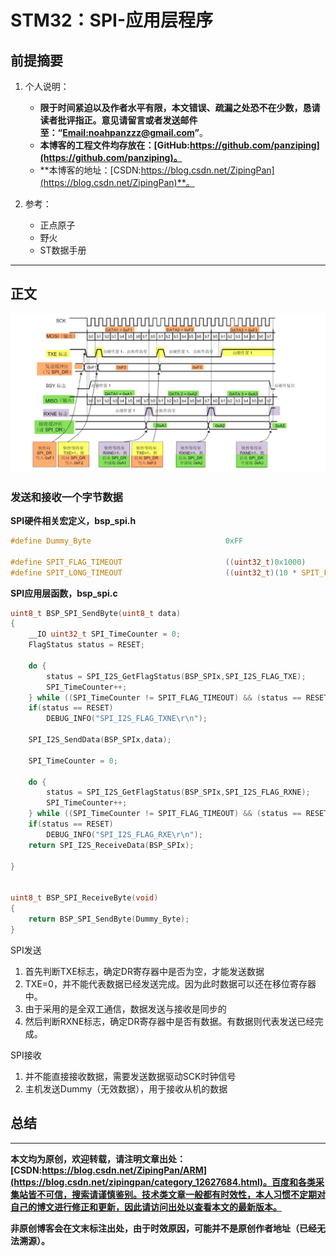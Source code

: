 # STM32：SPI-应用层程序

## 前提摘要

1. 个人说明：

   - **限于时间紧迫以及作者水平有限，本文错误、疏漏之处恐不在少数，恳请读者批评指正。意见请留言或者发送邮件至：“[Email:noahpanzzz@gmail.com](noahpanzzz@gmail.com)”**。
   - **本博客的工程文件均存放在：[GitHub:https://github.com/panziping](https://github.com/panziping)。**
   - **本博客的地址：[CSDN:https://blog.csdn.net/ZipingPan](https://blog.csdn.net/ZipingPan)**。
2. 参考：

   - 正点原子
   - 野火
   - ST数据手册

---

## 正文

![SPI主模式收发](./图库/STM32（18）：SPI-应用层程序/STM32（18）：SPI-应用层程序-P1.png)

### 发送和接收一个字节数据

**SPI硬件相关宏定义，bsp_spi.h**

```c
#define Dummy_Byte                              0xFF

#define SPIT_FLAG_TIMEOUT                       ((uint32_t)0x1000)
#define SPIT_LONG_TIMEOUT                       ((uint32_t)(10 * SPIT_FLAG_TIMEOUT))

```

**SPI应用层函数，bsp_spi.c**

```c
uint8_t BSP_SPI_SendByte(uint8_t data)
{
    __IO uint32_t SPI_TimeCounter = 0;
    FlagStatus status = RESET;
    
    do {
        status = SPI_I2S_GetFlagStatus(BSP_SPIx,SPI_I2S_FLAG_TXE);
        SPI_TimeCounter++;
    } while ((SPI_TimeCounter != SPIT_FLAG_TIMEOUT) && (status == RESET));
    if(status == RESET)
        DEBUG_INFO("SPI_I2S_FLAG_TXNE\r\n");
    
    SPI_I2S_SendData(BSP_SPIx,data);
    
    SPI_TimeCounter = 0;
    
    do {
        status = SPI_I2S_GetFlagStatus(BSP_SPIx,SPI_I2S_FLAG_RXNE);
        SPI_TimeCounter++;
    } while ((SPI_TimeCounter != SPIT_FLAG_TIMEOUT) && (status == RESET));
    if(status == RESET)
        DEBUG_INFO("SPI_I2S_FLAG_RXE\r\n");
    return SPI_I2S_ReceiveData(BSP_SPIx);
    
}


uint8_t BSP_SPI_ReceiveByte(void)
{
    return BSP_SPI_SendByte(Dummy_Byte);
}
```

 SPI发送

1. 首先判断TXE标志，确定DR寄存器中是否为空，才能发送数据
2. TXE=0，并不能代表数据已经发送完成。因为此时数据可以还在移位寄存器中。
3. 由于采用的是全双工通信，数据发送与接收是同步的
4. 然后判断RXNE标志，确定DR寄存器中是否有数据。有数据则代表发送已经完成。

SPI接收

1. 并不能直接接收数据，需要发送数据驱动SCK时钟信号
2. 主机发送Dummy（无效数据），用于接收从机的数据





## 总结



---

**本文均为原创，欢迎转载，请注明文章出处：[CSDN:https://blog.csdn.net/ZipingPan/ARM](https://blog.csdn.net/zipingpan/category_12627684.html)。百度和各类采集站皆不可信，搜索请谨慎鉴别。技术类文章一般都有时效性，本人习惯不定期对自己的博文进行修正和更新，因此请访问出处以查看本文的最新版本。**

**非原创博客会在文末标注出处，由于时效原因，可能并不是原创作者地址（已经无法溯源）。**
